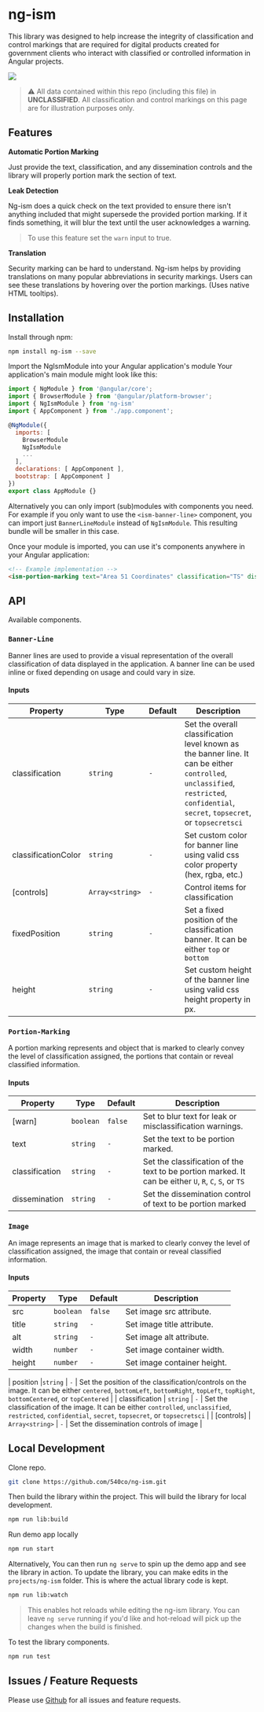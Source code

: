 # ng-ism

This library was designed to help increase the integrity of classification and control markings that are required for digital products created for government clients who interact with classified or controlled information in Angular projects.

![](https://media.giphy.com/media/TL5XQpSpASo4U/giphy.gif)

> :warning: All data contained within this repo (including this file) in **UNCLASSIFIED**. All classification and control markings on this page are for illustration purposes only.

## Features

**Automatic Portion Marking**

Just provide the text, classification, and any dissemination controls and the library will properly portion mark the section of text.

**Leak Detection**

Ng-ism does a quick check on the text provided to ensure there isn't anything included that might supersede the provided portion marking. If it finds something, it will blur the text until the user acknowledges a warning.
> To use this feature set the `warn` input to true.

**Translation**

Security marking can be hard to understand.  Ng-ism helps by providing translations on many popular abbreviations in security markings.  Users can see these translations by hovering over the portion markings. (Uses native HTML tooltips).

## Installation

Install through npm:

```bash
npm install ng-ism --save
```

Import the NgIsmModule into your Angular application's module Your application's main module might look like this:

```js
import { NgModule } from '@angular/core';
import { BrowserModule } from '@angular/platform-browser';
import { NgIsmModule } from 'ng-ism'
import { AppComponent } from './app.component';

@NgModule({
  imports: [
    BrowserModule
    NgIsmModule
    ...
  ],
  declarations: [ AppComponent ],
  bootstrap: [ AppComponent ]
})
export class AppModule {}
```

Alternatively you can only import (sub)modules with components you need. For example if you only want to use the `<ism-banner-line>` component, you can import just `BannerLineModule` instead of `NgIsmModule`. This resulting bundle will be smaller in this case.

Once your module is imported, you can use it's components anywhere in your Angular application:

```html
<!-- Example implementation -->
<ism-portion-marking text="Area 51 Coordinates" classification="TS" dissemination=""></ism-portion-marking>
```

## API

Available components.

### `Banner-Line`

Banner lines are used to provide a visual representation of the overall classification of data displayed in the application. A banner line can be used inline or fixed depending on usage and could vary in size.

#### Inputs

| Property  | Type | Default | Description |
| ------------- | ------------- | ------------- | ------------- |
| classification | `string`  | `-` | Set the overall classification level known as the banner line. It can be either `controlled`, `unclassified`, `restricted`, `confidential`, `secret`, `topsecret`, or `topsecretsci` |
| classificationColor | `string` | `-`  | Set custom color for banner line using valid css color property (hex, rgba, etc.) |
| [controls] | `Array<string>` |  `-`  | Control items for classification |
| fixedPosition | `string` | `-` | Set a fixed position of the classification banner. It can be either `top` or `bottom` |
| height | `string` | `-` | Set custom height of the banner line using valid css height property in px. |

### `Portion-Marking`

A portion marking represents and object that is marked to clearly convey the level of classification assigned, the portions that contain or reveal classified information.

#### Inputs

| Property  | Type | Default | Description |
| ------------- | ------------- | ------------- | ------------- |
| [warn] | `boolean`  | `false` | Set to blur text for leak or misclassification warnings. |
| text | `string` | `-` | Set the text to be portion marked. |
| classification | `string` |  `-` | Set the classification of the text to be portion marked. It can be either `U`, `R`, `C`, `S`, or `TS` |
| dissemination | `string` | `-`  | Set the dissemination control of text to be portion marked |

### `Image`

An image represents an image that is marked to clearly convey the level of classification assigned, the image that contain or reveal classified information.

#### Inputs

| Property  | Type | Default  | Description |
| --------- | ---- | -------- | ----------- |
| src | `boolean`  | `false` | Set image src attribute. |
| title | `string`  | `-` | Set image title attribute. |
| alt | `string`  | `-` | Set image alt attribute. |
| width | `number`  | `-` | Set image container width. |
| height | `number`  | `-` | Set image container height. |

| position |`string` | `-`  | Set the position of the classification/controls on the image. It can be either `centered`, `bottomLeft`, `bottomRight`, `topLeft`, `topRight`, `bottomCentered`, or `topCentered` |
| classification | `string` |  `-` | Set the classification of the image. It can be either `controlled`, `unclassified`, `restricted`, `confidential`, `secret`, `topsecret`, or `topsecretsci` |
| [controls] | `Array<string>` | `-` | Set the dissemination controls of image |

## Local Development

Clone repo.

```bash
git clone https://github.com/540co/ng-ism.git
```

Then build the library within the project. This will build the library for local development.

```bash
npm run lib:build
```

Run demo app locally

```bash
npm run start
```

Alternatively, You can then run `ng serve` to spin up the demo app and see the library in action. To update the library, you can make edits in the `projects/ng-ism` folder.  This is where the actual library code is kept.

```bash
npm run lib:watch
```

> This enables hot reloads while editing the ng-ism library. You can leave `ng serve` running if you'd like and hot-reload will pick up the changes when the build is finished.

To test the library components.

```bash
npm run test
```

## Issues / Feature Requests

Please use [Github](https://github.com/540co/ng-ism/issues) for all issues and feature requests.
